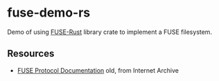 # fuse-demo-rs

Demo of using [FUSE-Rust](https://github.com/cberner/fuser) library crate to implement a FUSE filesystem.

## Resources

* [FUSE Protocol Documentation](https://web.archive.org/web/20070503133705/http://www.night.dataphone.se/~jrydberg/fuse.html) old, from Internet Archive
